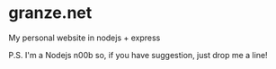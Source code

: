 granze.net
=========

My personal website in nodejs + express


P.S. I'm a Nodejs n00b so, if you have suggestion, just drop me a line!
